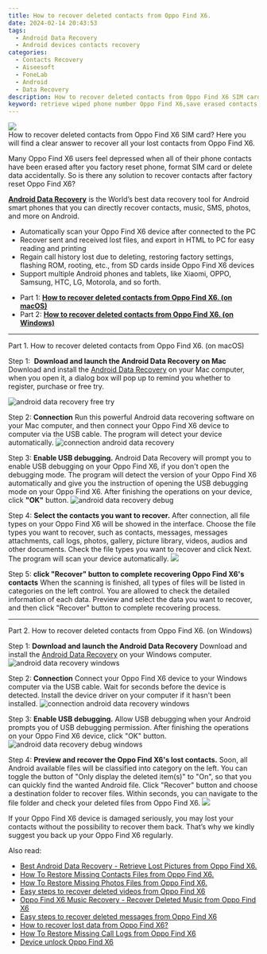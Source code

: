 ```yaml
---
title: How to recover deleted contacts from Oppo Find X6.
date: 2024-02-14 20:43:53
tags: 
  - Android Data Recovery
  - Android devices contacts recovery
categories: 
  - Contacts Recovery
  - Aiseesoft
  - FoneLab
  - Android
  - Data Recovery
description: How to recover deleted contacts from Oppo Find X6 SIM card? Here you will find a clear answer to recover all your lost contacts from Oppo Find X6.
keyword: retrieve wiped phone number Oppo Find X6,save erased contacts from Oppo Find X6,android contacts retrieval,Oppo Find X6 contacts recovery,restore deleted phone number on Oppo Find X6,undelete contacts from Oppo Find X6,how to recover deleted contacts in Oppo Find X6,how to restore your files from Oppo Find X6,how to refind deleted contacts from Oppo Find X6,Oppo Find X6 contacts disappear,Oppo Find X6 issues with contacts deleted,Oppo Find X6 reset but recover contacts
---
```


<img src="https://img0mobiles.techidaily.com/images/best-assets/devices/oppo/oppo-find-x6/3.jpg" class="atpl-imgstyle"  />

<div class="atpl-content atpl-for-fonelab-android recover-contacts">

<div class="atpl-post-description-part-1">
How to recover deleted contacts from Oppo Find X6 SIM card? Here you will find a clear answer to recover all your lost contacts from Oppo Find X6.
</div>




<div class="atpl-post-description-part-2">
<div class="tpl-content-sub-paragraph-normal">
  <p>
    Many Oppo Find X6 users feel depressed when all of their phone contacts have been erased after you factory reset phone, format SIM card or delete data accidentally. So is there any solution to recover contacts after factory reset Oppo Find X6?
  </p>
</div>
</div>

<div class="atpl-post-description-part-3">
<div class="tpl-content-sub-paragraph-content">
  <p>
    <a href="https://tools.techidaily.com/aiseesoft-android-data-recovery/" target="_blank" rel="noopener"><strong>Android Data Recovery</strong></a> is the World’s best data recovery tool for Android smart phones that you can directly recover contacts, music, SMS, photos, and more on Android.
  </p>
</div>
<div class="tpl-content-sub-paragraph-content">
  <ul class="tpl-content-sub-paragraph-ul-style">
    <li>Automatically scan your Oppo Find X6 device after connected to the PC</li>
    <li>Recover sent and received lost files, and export in HTML to PC for easy reading and printing</li>
    <li>Regain call history lost due to deleting, restoring factory settings, flashing ROM, rooting, etc., from SD cards inside Oppo Find X6 devices</li>
    <li>Support multiple Android phones and tablets, like Xiaomi, OPPO, Samsung, HTC, LG, Motorola, and so forth.</li>
  </ul>
</div>
</div>


<ul>
  <li>Part 1: <strong><a href="#p1"> How to recover deleted contacts from Oppo Find X6.  (on macOS)</a></strong></li>
  <li>Part 2: <strong><a href="#p2"> How to recover deleted contacts from Oppo Find X6.  (on Windows)</a></strong></li>
</ul>




<!-- Part 1 -->
<a id="p1" name="p1" ></a><hr>

<div>
  <span class="atpl-step-part-style">Part 1. How to recover deleted contacts from Oppo Find X6. (on macOS)</span>
</div>  

<span class="atpl-stepstyle-a"><span>Step 1: </span></span> <strong>Download and launch the Android Data Recovery on Mac</strong>
Download and install the <a href="https://tools.techidaily.com/aiseesoft-android-data-recovery/" target="_blank" rel="noopener">Android Data Recovery</a> on your Mac computer, when you open it, a dialog box will pop up to remind you whether to register, purchase or free try.

<img src="https://tools.techidaily.com/images/apps/aiseesoft/android-data-recovery/mac-free-try.png" class="atpl-imgstyle" alt="android data recovery free try" />

<span class="atpl-stepstyle-a"><span>Step 2: </span></span> <strong>Connection</strong>
Run this powerful Android data recovering software on your Mac computer, and then connect your Oppo Find X6 device to computer via the USB cable. The program will detect your device automatically.
<img src="https://tools.techidaily.com/images/apps/aiseesoft/android-data-recovery/mac-connection-interface.jpg" class="atpl-imgstyle" alt="connection android data recovery" />

<span class="atpl-stepstyle-a"><span>Step 3: </span></span> <strong>Enable USB debugging.</strong>
Android Data Recovery will prompt you to enable USB debugging on your Oppo Find X6, if you don't open the debugging mode. The program will detect the version of your Oppo Find X6 automatically and give you the instruction of opening the USB debugging mode on your Oppo Find X6. After finishing the operations on your device, click <strong>"OK"</strong> button.
<img src="https://tools.techidaily.com/images/apps/aiseesoft/android-data-recovery/mac-android-usb-debug.jpg"  class="atpl-imgstyle" alt="android data recovery debug" />

<span class="atpl-stepstyle-a"><span>Step 4: </span></span> <strong>Select the contacts you want to recover.</strong>
After connection, all file types on your Oppo Find X6 will be showed in the interface. Choose the file types you want to recover, such as contacts, messages, messages attachments, call logs, photos, gallery, picture library, videos, audios and other documents. Check the file types you want to recover and click Next. The program will scan your device automatically.
<img src="https://tools.techidaily.com/images/apps/aiseesoft/android-data-recovery/mac-choose-type-contacts.jpg" class="atpl-imgstyle"  />

<span class="atpl-stepstyle-a"><span>Step 5: </span></span> <strong>click "Recover" button to  complete recovering Oppo Find X6's contacts</strong>
When the scanning is finished, all types of files will be listed in categories on the left control. You are allowed to check the detailed information of each data. Preview and select the data you want to recover, and then click "Recover" button to complete recovering process.


<a id="p2" name="p2"></a><hr>

<!-- Part 2 -->
<div>
  <span class="atpl-step-part-style">Part 2. How to recover deleted contacts from Oppo Find X6. (on Windows)</span>
</div>

<span class="atpl-stepstyle-a"><span>Step 1: </span></span> <strong>Download and launch the Android Data Recovery</strong>
Download and install the <a href="https://tools.techidaily.com/aiseesoft-android-data-recovery/" target="_blank" rel="noopener">Android Data Recovery</a> on your Windows computer.
<img src="https://tools.techidaily.com/images/apps/aiseesoft/android-data-recovery/win-start-interface.png"  class="atpl-imgstyle" alt="android data recovery windows" />

<span class="atpl-stepstyle-a"><span>Step 2: </span></span> <strong>Connection</strong>
Connect your Oppo Find X6 device to your Windows computer via the USB cable. Wait for seconds before the device is detected. Install the device driver on your computer if it hasn't been installed.
<img src="https://tools.techidaily.com/images/apps/aiseesoft/android-data-recovery/win-connection-interface.png" class="atpl-imgstyle" alt="connection android data recovery windows" />

<span class="atpl-stepstyle-a"><span>Step 3: </span></span> <strong>Enable USB debugging.</strong>
Allow USB debugging when your Android prompts you of USB debugging permission. After finishing the operations on your Oppo Find X6 device, click "OK" button.
<img src="https://tools.techidaily.com/images/apps/aiseesoft/android-data-recovery/win-android-usb-debug.png" class="atpl-imgstyle" alt="android data recovery debug windows" />

<span class="atpl-stepstyle-a"><span>Step 4: </span></span> <strong>Preview and recover the Oppo Find X6's lost contacts.</strong>
Soon, all Android available files will be classified into category on the left. You can toggle the button of "Only display the deleted item(s)" to "On", so that you can quickly find the wanted Android file. Click "Recover" button and choose a destination folder to recover files. Within seconds, you can navigate to the file folder and check your deleted files from Oppo Find X6.
<img src="https://tools.techidaily.com/images/apps/aiseesoft/android-data-recovery/win-recover-contacts.jpg" class="atpl-imgstyle"  />

<div class="atpl-post-description-part-4">
<div class="tpl-content-sub-paragraph-normal">
  <p>
    If your Oppo Find X6 device is damaged seriously, you may lost your contacts without the possibility to recover them back. That’s why we kindly suggest you back up your Oppo Find X6 regularly.
  </p>
</div>
</div>

<ins class="adsbygoogle"
     style="display:block"
     data-ad-client="ca-pub-7571918770474297"
     data-ad-slot="8358498916"
     data-ad-format="auto"
     data-full-width-responsive="true"></ins>

<span class="atpl-alsoreadstyle">Also read:</span>
<div><ul>
<li><a href="/best-android-data-recovery-retrieve-lost-pictures-from-oppo-find-x6-by-fonelab-android-recover-pictures/" target="_blank" rel="noopener"><u>Best Android Data Recovery - Retrieve Lost Pictures from Oppo Find X6.</u></a></li>
<li><a href="/how-to-restore-missing-contacts-files-from-oppo-find-x6-by-fonelab-android-recover-contacts/" target="_blank" rel="noopener"><u>How To  Restore Missing Contacts Files from Oppo Find X6.</u></a></li>
<li><a href="/how-to-restore-missing-photos-files-from-oppo-find-x6-by-fonelab-android-recover-photos/" target="_blank" rel="noopener"><u>How To  Restore Missing Photos Files from Oppo Find X6.</u></a></li>
<li><a href="/easy-steps-to-recover-deleted-videos-from-oppo-find-x6-by-fonelab-android-recover-video/" target="_blank" rel="noopener"><u>Easy steps to recover deleted videos from Oppo Find X6</u></a></li>
<li><a href="/oppo-find-x6-music-recovery-recover-deleted-music-from-oppo-find-x6-by-fonelab-android-recover-music/" target="_blank" rel="noopener"><u>Oppo Find X6 Music Recovery - Recover Deleted Music from Oppo Find X6</u></a></li>
<li><a href="/easy-steps-to-recover-deleted-messages-from-oppo-find-x6-by-fonelab-android-recover-messages/" target="_blank" rel="noopener"><u>Easy steps to recover deleted messages from Oppo Find X6</u></a></li>
<li><a href="/how-to-recover-lost-data-from-oppo-find-x6-by-fonelab-android-recover-data/" target="_blank" rel="noopener"><u>How to recover lost data from Oppo Find X6?</u></a></li>
<li><a href="/how-to-restore-missing-call-logs-from-oppo-find-x6-by-fonelab-android-recover-call-logs/" target="_blank" rel="noopener"><u>How To  Restore Missing Call Logs from Oppo Find X6</u></a></li>
<li><a href="/device-unlock-oppo-find-x6-by-drfone-android-unlock-android-unlock/" target="_blank" rel="noopener"><u>Device unlock  Oppo Find X6</u></a></li>
</ul></div>

</div>
